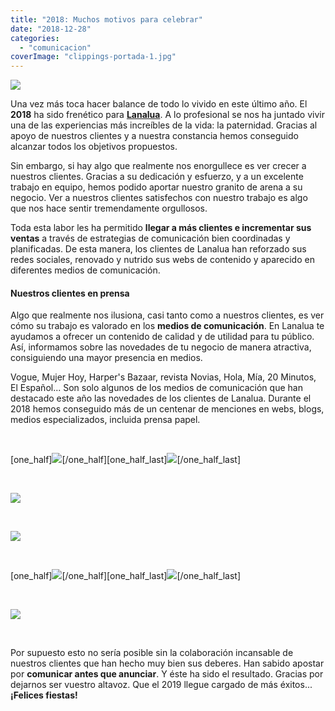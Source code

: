 ```yaml
---
title: "2018: Muchos motivos para celebrar"
date: "2018-12-28"
categories: 
  - "comunicacion"
coverImage: "clippings-portada-1.jpg"
---
```


![](/images/clippings-portada-1.jpg)

Una vez más toca hacer balance de todo lo vivido en este último año. El **2018** ha sido frenético para [**Lanalua**](https://lanalua.com/#home). A lo profesional se nos ha juntado vivir una de las experiencias más increíbles de la vida: la paternidad. Gracias al apoyo de nuestros clientes y a nuestra constancia hemos conseguido alcanzar todos los objetivos propuestos.

Sin embargo, si hay algo que realmente nos enorgullece es ver crecer a nuestros clientes. Gracias a su dedicación y esfuerzo, y a un excelente trabajo en equipo, hemos podido aportar nuestro granito de arena a su negocio. Ver a nuestros clientes satisfechos con nuestro trabajo es algo que nos hace sentir tremendamente orgullosos.

Toda esta labor les ha permitido **llegar a más clientes e incrementar sus ventas** a través de estrategias de comunicación bien coordinadas y planificadas. De esta manera, los clientes de Lanalua han reforzado sus redes sociales, renovado y nutrido sus webs de contenido y aparecido en diferentes medios de comunicación.

#### Nuestros clientes en prensa

Algo que realmente nos ilusiona, casi tanto como a nuestros clientes, es ver cómo su trabajo es valorado en los **medios de comunicación**. En Lanalua te ayudamos a ofrecer un contenido de calidad y de utilidad para tu público. Así, informamos sobre las novedades de tu negocio de manera atractiva, consiguiendo una mayor presencia en medios.

Vogue, Mujer Hoy, Harper's Bazaar, revista Novias, Hola, Mía, 20 Minutos, El Español... Son solo algunos de los medios de comunicación que han destacado este año las novedades de los clientes de Lanalua. Durante el 2018 hemos conseguido más de un centenar de menciones en webs, blogs, medios especializados, incluida prensa papel.

 

\[one\_half\]![](/images/clipping-1.jpg)\[/one\_half\]\[one\_half\_last\]![](/images/clipping-2.jpg)\[/one\_half\_last\]

 

![](/images/clipping-3.jpg)

 

![](/images/clipping-4.jpg)

 

\[one\_half\]![](/images/clipping-5.jpg)\[/one\_half\]\[one\_half\_last\]![](/images/clipping-5-2.jpg)\[/one\_half\_last\]

 

![](/images/clipping-6.jpg)

 

Por supuesto esto no sería posible sin la colaboración incansable de nuestros clientes que han hecho muy bien sus deberes. Han sabido apostar por **comunicar antes que anunciar**. Y éste ha sido el resultado. Gracias por dejarnos ser vuestro altavoz. Que el 2019 llegue cargado de más éxitos... **¡Felices fiestas!**
